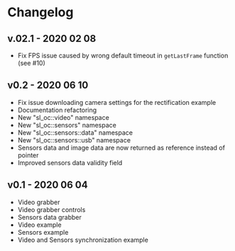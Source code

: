 # Changelog

v.02.1 - 2020 02 08
-------------------
* Fix FPS issue caused by wrong default timeout in `getLastFrame` function (see #10)

v0.2 - 2020 06 10
-----------------
* Fix issue downloading camera settings for the rectification example
* Documentation refactoring
* New "sl_oc::video" namespace
* New "sl_oc::sensors" namespace
* New "sl_oc::sensors::data" namespace
* New "sl_oc::sensors::usb" namespace
* Sensors data and image data are now returned as reference instead of pointer
* Improved sensors data validity field

v0.1 - 2020 06 04
-----------------
* Video grabber 
* Video grabber controls
* Sensors data grabber
* Video example
* Sensors example
* Video and Sensors synchronization example
